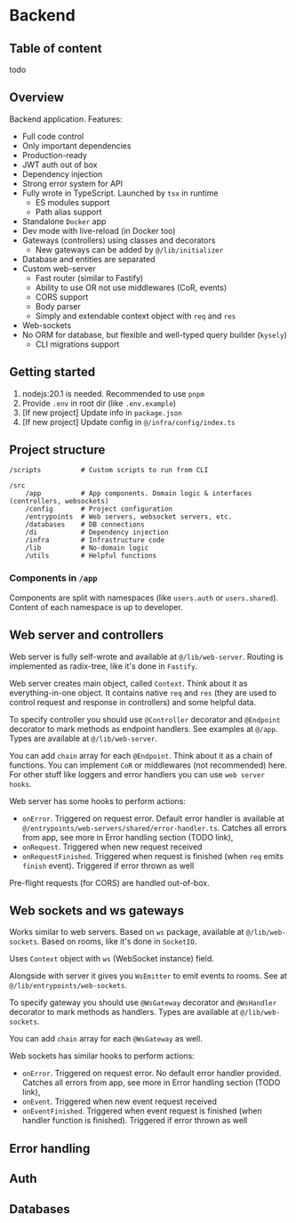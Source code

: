 # Backend

## Table of content
todo

## Overview
Backend application. Features:
- Full code control
- Only important dependencies
- Production-ready
- JWT auth out of box
- Dependency injection
- Strong error system for API
- Fully wrote in TypeScript. Launched by `tsx` in runtime
  - ES modules support
  - Path alias support
- Standalone `Docker` app
- Dev mode with live-reload (in Docker too)
- Gateways (controllers) using classes and decorators
  - New gateways can be added by `@/lib/initializer`
- Database and entities are separated
- Custom web-server
  - Fast router (similar to Fastify)
  - Ability to use OR not use middlewares (CoR, events)
  - CORS support
  - Body parser
  - Simply and extendable context object with `req` and `res`
- Web-sockets
- No ORM for database, but flexible and well-typed query builder (`kysely`)
  - CLI migrations support 

## Getting started
1. nodejs:20.1 is needed. Recommended to use `pnpm`
2. Provide `.env` in root dir (like `.env.example`)
3. [If new project] Update info in `package.json`
4. [If new project] Update config in `@/infra/config/index.ts`

## Project structure
```
/scripts          # Custom scripts to run from CLI

/src
    /app          # App components. Domain logic & interfaces (controllers, websockets)
    /config       # Project configuration
    /entrypoints  # Web servers, websocket servers, etc.
    /databases    # DB connections
    /di           # Dependency injection
    /infra        # Infrastructure code
    /lib          # No-domain logic
    /utils        # Helpful functions
```

### Components in `/app`
Components are split with namespaces (like `users.auth` or `users.shared`). Content of each namespace is up to developer.

## Web server and controllers
Web server is fully self-wrote and available at `@/lib/web-server`. Routing is implemented as radix-tree, like it's done in `Fastify`.

Web server creates main object, called `Context`. Think about it as everything-in-one object. It contains native `req` and `res` (they are used to control request and response in controllers) and some helpful data.

To specify controller you should use `@Controller` decorator and `@Endpoint` decorator to mark methods as endpoint handlers. See examples at `@/app`. Types are available at `@/lib/web-server`.

You can add `chain` array for each `@Endpoint`. Think about it as a chain of functions. You can implement `CoR` or middlewares (not recommended) here. For other stuff like loggers and error handlers you can use `web server hooks`.

Web server has some hooks to perform actions:
- `onError`. Triggered on request error. Default error handler is available at `@/entrypoints/web-servers/shared/error-handler.ts`. Catches all errors from app, see more in Error handling section (TODO link),
- `onRequest`. Triggered when new request received
- `onRequestFinished`. Triggered when request is finished (when `req` emits `finish` event). Triggered if error thrown as well

Pre-flight requests (for CORS) are handled out-of-box.

## Web sockets and ws gateways
Works similar to web servers. Based on `ws` package, available at `@/lib/web-sockets`. Based on rooms, like it's done in `SocketIO`.

Uses `Context` object with `ws` (WebSocket instance) field.

Alongside with server it gives you `WsEmitter` to emit events to rooms. See at `@/lib/entrypoints/web-sockets`.

To specify gateway you should use `@WsGateway` decorator and `@WsHandler` decorator to mark methods as handlers. Types are available at `@/lib/web-sockets`.

You can add `chain` array for each `@WsGateway` as well.

Web sockets has similar hooks to perform actions:
- `onError`. Triggered on request error. No default error handler provided. Catches all errors from app, see more in Error handling section (TODO link),
- `onEvent`. Triggered when new event request received
- `onEventFinished`. Triggered when event request is finished (when handler function is finished). Triggered if error thrown as well

## Error handling
## Auth
## Databases
